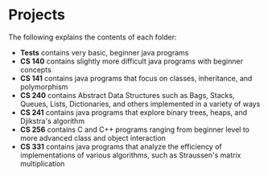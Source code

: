 # Projects

The following explains the contents of each folder:

<ul>

<li><strong>Tests</strong> contains very basic, beginner java programs</li>
<li><strong>CS 140</strong> contains slightly more difficult java programs with beginner concepts</li>
<li><strong>CS 141</strong> contains java programs that focus on classes, inheritance, and polymorphism</li>
<li><strong>CS 240</strong> contains Abstract Data Structures such as Bags, Stacks, Queues, Lists, Dictionaries, and others implemented in a variety of ways</li>
<li><strong>CS 241</strong> contains java programs that explore binary trees, heaps, and Djikstra's algorithm</li>
<li><strong>CS 256</strong> contains C and C++ programs ranging from beginner level to more advanced class and object interaction</li>
<li><strong>CS 331</strong> contains java programs that analyze the efficiency of implementations of various algorithms, such as Straussen's matrix multiplication</li>

<ul>
